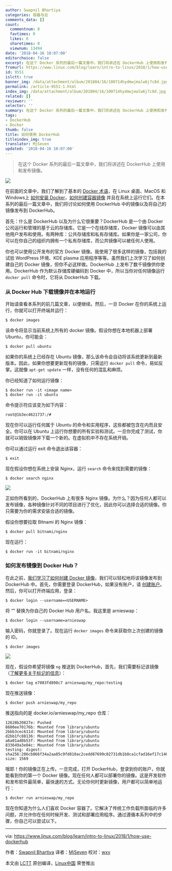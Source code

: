 ```yaml
---
author: Swapnil Bhartiya
categories: 容器与云
comments_data: []
count:
  commentnum: 0
  favtimes: 0
  likes: 0
  sharetimes: 0
  viewnum: 13494
date: '2018-04-16 10:07:00'
editorchoice: false
excerpt: 在这个 Docker 系列的最后一篇文章中，我们将讲述在 DockerHub 上使用和发布镜像。
fromurl: https://www.linux.com/blog/learn/intro-to-linux/2018/1/how-use-dockerhub
id: 9551
islctt: true
banner_img: /data/attachment/album/201804/16/100714hydmwjmalw6j7c8d.jpg
permalink: /article-9551-1.html
index_img: /data/attachment/album/201804/16/100714hydmwjmalw6j7c8d.jpg.thumb.jpg
related: []
reviewer: ''
selector: ''
summary: 在这个 Docker 系列的最后一篇文章中，我们将讲述在 DockerHub 上使用和发布镜像。
tags:
- DockerHub
- Docker
thumb: false
title: 如何使用 DockerHub
titleindex_img: true
translator: MjSeven
updated: '2018-04-16 10:07:00'
---
```



> 
> 在这个 Docker 系列的最后一篇文章中，我们将讲述在 DockerHub 上使用和发布镜像。
> 
> 
> 


![](/data/attachment/album/201804/16/100714hydmwjmalw6j7c8d.jpg)


在前面的文章中，我们了解到了基本的 [Docker 术语](https://www.linux.com/blog/intro-to-linux/2017/12/container-basics-terms-you-need-know)，在 Linux 桌面、MacOS 和 Windows上 [如何安装 Docker](/article-9773-1.html)，[如何创建容器镜像](/article-9541-1.html) 并且在系统上运行它们。在本系列的最后一篇文章中，我们将讨论如何使用 DockerHub 中的镜像以及将自己的镜像发布到 DockerHub。


首先：什么是 DockerHub 以及为什么它很重要？DockerHub 是一个由 Docker 公司运行和管理的基于云的存储库。它是一个在线存储库，Docker 镜像可以由其他用户发布和使用。有两种库：公共存储库和私有存储库。如果你是一家公司，你可以在你自己的组织内拥有一个私有存储库，而公共镜像可以被任何人使用。


你也可以使用公开发布的官方 Docker 镜像。我使用了很多这样的镜像，包括我的试验 WordPress 环境、KDE plasma 应用程序等等。虽然我们上次学习了如何创建自己的 Docker 镜像，但你不必这样做。DockerHub 上发布了数千镜像供你使用。DockerHub 作为默认存储库硬编码到 Docker 中，所以当你对任何镜像运行 `docker pull` 命令时，它将从 DockerHub 下载。


### 从 Docker Hub 下载镜像并在本地运行


开始请查看本系列的前几篇文章，以便继续。然后，一旦 Docker 在你的系统上运行，你就可以打开终端并运行：



```
$ docker images

```

该命令将显示当前系统上所有的 docker 镜像。假设你想在本地机器上部署 Ubuntu，你可能会：



```
$ docker pull ubuntu

```

如果你的系统上已经存在 Ubuntu 镜像，那么该命令会自动将该系统更新到最新版本。因此，如果你想要更新现有的镜像，只需运行 `docker pull` 命令，易如反掌。这就像 `apt-get update` 一样，没有任何的混乱和麻烦。


你已经知道了如何运行镜像：



```
$ docker run -it <image name>
$ docker run -it ubuntu

```

命令提示符应该变为如下内容：



```
root@1b3ec4621737:/#

```

现在你可以运行任何属于 Ubuntu 的命令和实用程序，这些都被包含在内而且安全。你可以在 Ubuntu 上运行你想要的所有实验和测试。一旦你完成了测试，你就可以销毁镜像并下载一个新的。在虚拟机中不存在系统开销。


你可以通过运行 exit 命令退出该容器：



```
$ exit

```

现在假设你想在系统上安装 Nginx，运行 `search` 命令来找到需要的镜像：



```
$ docker search nginx

```

![](/data/attachment/album/201804/16/101005skzrmrav3x5m5llc.png)


正如你所看到的，DockerHub 上有很多 Nginx 镜像。为什么？因为任何人都可以发布镜像，各种镜像针对不同的项目进行了优化，因此你可以选择合适的镜像。你只需要为你的需求安装合适的镜像。


假设你想要拉取 Bitnami 的 Nginx 镜像：



```
$ docker pull bitnami/nginx

```

现在运行：



```
$ docker run -it bitnami/nginx

```

### 如何发布镜像到 Docker Hub？


在此之前，[我们学习了如何创建 Docker 镜像](/article-9541-1.html)，我们可以轻松地将该镜像发布到 DockerHub 中。首先，你需要登录 DockerHub，如果没有账户，请 [创建账户](https://hub.docker.com/)。然后，你可以打开终端应用，登录：



```
$ docker login --username=<USERNAME>

```

将 “” 替换为你自己的 Docker Hub 用户名。我这里是 arnieswap：



```
$ docker login --username=arnieswap

```

输入密码，你就登录了。现在运行 `docker images` 命令来获取你上次创建的镜像的 ID。



```
$ docker images

```

![](/data/attachment/album/201804/16/101107j98rv69sm8v96bss.png)


现在，假设你希望将镜像 `ng` 推送到 DockerHub，首先，我们需要标记该镜像（[了解更多关于标记的信息](https://www.linux.com/blog/intro-to-linux/2017/12/container-basics-terms-you-need-know)）：



```
$ docker tag e7083fd898c7 arnieswap/my_repo:testing

```

现在推送镜像：



```
$ docker push arnieswap/my_repo

```

推送指向的是 docker.io/arnieswap/my\_repo 仓库：



```
12628b20827e: Pushed
8600ee70176b: Mounted from library/ubuntu
2bbb3cec611d: Mounted from library/ubuntu
d2bb1fc88136: Mounted from library/ubuntu
a6a01ad8b53f: Mounted from library/ubuntu
833649a3e04c: Mounted from library/ubuntu
testing: digest: sha256:286cb866f34a2aa85c9fd810ac2cedd87699c02731db1b8ca1cfad16ef17c146 size: 1569

```

哦耶！你的镜像正在上传。一旦完成，打开 DockerHub，登录到你的账户，你就能看到你的第一个 Docker 镜像。现在任何人都可以部署你的镜像。这是开发软件和发布软件最简单，最快速的方式。无论你何时更新镜像，用户都可以简单地运行：



```
$ docker run arnieswap/my_repo

```

现在你知道为什么人们喜欢 Docker 容器了。它解决了传统工作负载所面临的许多问题，并允许你在任何时候开发、测试和部署应用程序。通过遵循本系列中的步骤，你自己可以尝试以下。




---


via: <https://www.linux.com/blog/learn/intro-to-linux/2018/1/how-use-dockerhub>


作者：[Swapnil Bhartiya](https://www.linux.com/users/arnieswap) 译者：[MjSeven](https://github.com/MjSeven) 校对：[wxy](https://github.com/wxy)


本文由 [LCTT](https://github.com/LCTT/TranslateProject) 原创编译，[Linux中国](https://linux.cn/) 荣誉推出